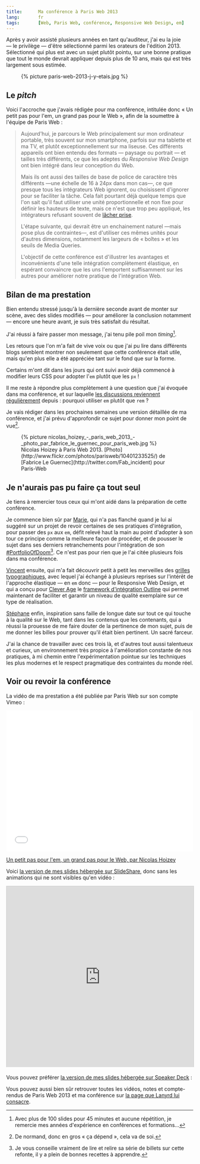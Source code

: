 ```yaml
---
title:      Ma conférence à Paris Web 2013
lang:       fr
tags:       [Web, Paris Web, conférence, Responsive Web Design, em]
---
```


Après y avoir assisté plusieurs années en tant qu'auditeur, j'ai eu la joie — le privilège — d'être sélectionné parmi les orateurs de l'édition 2013. Sélectionné qui plus est avec un sujet plutôt pointu, sur une bonne pratique que tout le monde devrait appliquer depuis plus de 10 ans, mais qui est très largement sous estimée.
<figure>
  {% picture paris-web-2013-j-y-etais.jpg %}
</figure>

## Le *pitch*

Voici l'accroche que j'avais rédigée pour ma conférence, intitulée donc « Un petit pas pour l'em, un grand pas pour le Web », afin de la soumettre à l'équipe de Paris Web :

> Aujourd'hui, je parcours le Web principalement sur mon ordinateur portable, très souvent sur mon smartphone, parfois sur ma tablette et ma TV, et plutôt exceptionnellement sur ma liseuse. Ces différents appareils ont bien entendu des formats — paysage ou portrait — et tailles très différents, ce que les adeptes du *Responsive Web Design* ont bien intégré dans leur conception du Web.
> 
> Mais ils ont aussi des tailles de base de police de caractère très différents —une échelle de 16 à 24px dans mon cas—, ce que presque tous les intégrateurs Web ignorent, ou choisissent d'ignorer pour se faciliter la tâche. Cela fait pourtant déjà quelque temps que l'on sait qu'il faut utiliser une unité proportionnelle et non fixe pour définir les hauteurs de texte, mais ce n'est que trop peu appliqué, les intégrateurs refusant souvent de [lâcher prise](/2013/03/lachez-prise.html).
> 
> L'étape suivante, qui devrait être un enchainement naturel —mais pose plus de contraintes—, est d'utiliser ces mêmes unités pour d'autres dimensions, notamment les largeurs de « boîtes » et les seuils de Media Queries.
> 
> L'objectif de cette conférence est d'illustrer les avantages et inconvénients d'une telle intégration complètement élastique, en espérant convaincre que les uns l'emportent suffisamment sur les autres pour améliorer notre pratique de l'intégration Web.

## Bilan de ma prestation

Bien entendu stressé jusqu'à la dernière seconde avant de monter sur scène, avec des slides modifiés — pour améliorer la conclusion notamment — encore une heure avant, je suis très satisfait du résultat.

J'ai réussi à faire passer mon message, j'ai tenu pile poil mon *timing*[^1].

Les retours que l'on m'a fait de vive voix ou que j'ai pu lire dans différents blogs semblent montrer non seulement que cette conférence était utile, mais qu'en plus elle a été appréciée tant sur le fond que sur la forme.

Certains m'ont dit dans les jours qui ont suivi avoir déjà commencé à modifier leurs CSS pour adopter l'`em` plutôt que les `px` !

Il me reste à répondre plus complètement à une question que j'ai évoquée dans ma conférence, et sur laquelle [les discussions reviennent régulièrement](http://marieguillaumet.com/refonte-mon-portfolio-du-responsive-en-em-seconde-partie/#comment-3209) depuis : pourquoi utiliser `em` plutôt que `rem` ?

Je vais rédiger dans les prochaines semaines une version détaillée de ma conférence, et j'ai prévu d'approfondir ce sujet pour donner mon point de vue[^2].

<figure>
  {% picture nicolas_hoizey_-_paris_web_2013_-_photo_par_fabrice_le_guernec_pour_paris_web.jpg %}
  <figcaption>
    Nicolas Hoizey à Paris Web 2013. [Photo](http://www.flickr.com/photos/parisweb/10401233525/) de [Fabrice Le Guernec](http://twitter.com/Fab_incident) pour Paris-Web
  </figcaption>
</figure>

## Je n'aurais pas pu faire ça tout seul

Je tiens à remercier tous ceux qui m'ont aidé dans la préparation de cette conférence.

Je commence bien sûr par [Marie](http://marieguillaumet.com/), qui n'a pas flanché quand je lui ai suggéré sur un projet de revoir certaines de ses pratiques d'intégration, pour passer des `px` aux `em`, défit relevé haut la main au point d'adopter à son tour ce principe comme la meilleure façon de procéder, et de pousser le sujet dans ses derniers retranchements pour l'intégration de son [#PortfolioOfDoom](http://marieguillaumet.com/tag/portfolioofdoom/)[^3]. Ce n'est pas pour rien que je l'ai citée plusieurs fois dans ma conférence.

[Vincent](http://vincent-valentin.name/) ensuite, qui m'a fait découvrir petit à petit les merveilles des [grilles typographiques](http://fr.clever-age.com/veille/blog/introduction-aux-grilles-typographiques.html), avec lequel j'ai échangé à plusieurs reprises sur l'intérêt de l'approche élastique — en `em` donc — pour le Responsive Web Design, et qui a conçu pour [Clever Age](http://www.clever-age.com/) le [framework d'intégration Outline](https://github.com/htmlzengarden/outline) qui permet maintenant de faciliter et garantir un niveau de qualité exemplaire sur ce type de réalisation.

[Stéphane](http://nota-bene.org/) enfin, inspiration sans faille de longue date sur tout ce qui touche à la qualité sur le Web, tant dans les contenus que les contenants, qui a réussi la prouesse de me faire douter de la pertinence de mon sujet, puis de me donner les billes pour prouver qu'il était bien pertinent. Un sacré farceur.

J'ai la chance de travailler avec ces trois là, et d'autres tout aussi talentueux et curieux, un environnement très propice à l'amélioration constante de nos pratiques, à mi chemin entre l'expérimentation pointue sur les techniques les plus modernes et le respect pragmatique des contraintes du monde réel.

## Voir ou revoir la conférence

La vidéo de ma prestation a été publiée par Paris Web sur son compte Vimeo :

<iframe src="//player.vimeo.com/video/79204119?title=0&amp;byline=0&amp;portrait=0" width="672" height="378" frameborder="0" webkitallowfullscreen mozallowfullscreen allowfullscreen style="max-width: 100%"></iframe> <p><a href="http://vimeo.com/79204119">Un petit pas pour l'em, un grand pas pour le Web, par Nicolas Hoizey</a></p>

Voici [la version de mes slides hébergée sur SlideShare](https://fr.slideshare.net/nhoizey/paris-web-2013-un-petit-pas-pour-lem-un-grand-pas-pour-le-web), donc sans les animations qui ne sont visibles qu'en vidéo :

<iframe src="http://www.slideshare.net/slideshow/embed_code/27064224?rel=0" width="597" height="486" frameborder="0" marginwidth="0" marginheight="0" scrolling="no" style="border:1px solid #CCC;border-width:1px 1px 0;margin-bottom:5px;max-width: 100%" allowfullscreen> </iframe>

Vous pouvez préférer [la version de mes slides hébergée sur Speaker Deck](https://speakerdeck.com/nhoizey/un-petit-pas-pour-lem-un-grand-pas-pour-le-web-paris-web-2013) :

<script async class="speakerdeck-embed" data-id="e7c0142013ec01312783065ca157100a" data-ratio="1.33333333333333" src="//speakerdeck.com/assets/embed.js"></script>

Vous pouvez aussi bien sûr retrouver toutes les vidéos, notes et compte-rendus de Paris Web 2013 et ma conférence sur [la page que Lanyrd lui consacre](http://lanyrd.com/2013/parisweb/sckdfg/).

[^1]: Avec plus de 100 slides pour 45 minutes et aucune répétition, je remercie mes années d'expérience en conférences et formations…

[^2]: De normand, donc en gros « ça dépend », cela va de soi.

[^3]: Je vous conseille vraiment de lire et relire sa série de billets sur cette refonte, il y a plein de bonnes recettes à apprendre.
